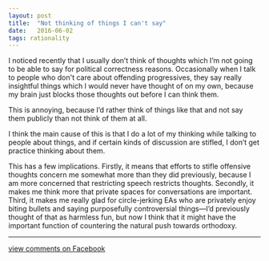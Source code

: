 ```yaml
---
layout: post
title:  "Not thinking of things I can't say"
date:   2016-06-02
tags: rationality
---
```


I noticed recently that I usually don’t think of thoughts which I’m not going to be able to say for political correctness reasons. Occasionally when I talk to people who don't care about offending progressives, they say really insightful things which I would never have thought of on my own, because my brain just blocks those thoughts out before I can think them.

This is annoying, because I’d rather think of things like that and not say them publicly than not think of them at all.

I think the main cause of this is that I do a lot of my thinking while talking to people about things, and if certain kinds of discussion are stifled, I don’t get practice thinking about them.

This has a few implications. Firstly, it means that efforts to stifle offensive thoughts concern me somewhat more than they did previously, because I am more concerned that restricting speech restricts thoughts. Secondly, it makes me think more that private spaces for conversations are important. Third, it makes me really glad for circle-jerking EAs who are privately enjoy biting bullets and saying purposefully controversial things—I’d previously thought of that as harmless fun, but now I think that it might have the important function of countering the natural push towards orthodoxy.

--------

[view comments on Facebook](https://www.facebook.com/bshlgrs/posts/10207784018613166)
